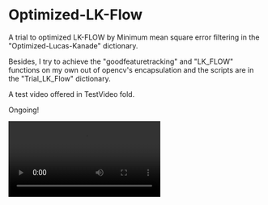 # Optimized-LK-Flow
A trial to optimized LK-FLOW by Minimum mean square error filtering in the "Optimized-Lucas-Kanade" dictionary.

Besides, I try to achieve the "goodfeaturetracking" and "LK_FLOW" functions on my own out of opencv's encapsulation and the scripts are in the "Trial_LK_Flow" dictionary.

A test video offered in TestVideo fold.

Ongoing!

![result](https://github.com/wonderseen/Optimized-LK-Flow/blob/master/result-show/LK-Flow-result.mp4)
